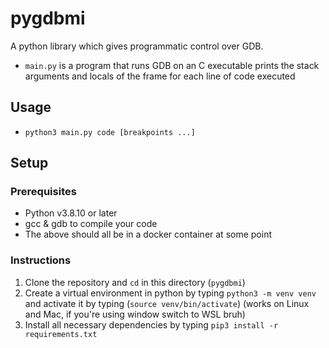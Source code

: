 # pygdbmi

A python library which gives programmatic control over GDB.
- `main.py` is a program that runs GDB on an C executable prints the stack arguments and locals of the frame for each line of code executed

## Usage
- `python3 main.py code [breakpoints ...]`

## Setup
### Prerequisites
- Python v3.8.10 or later
- gcc & gdb to compile your code
- The above should all be in a docker container at some point

### Instructions
1. Clone the repository and `cd` in this directory (`pygdbmi`)
2. Create a virtual environment in python by typing `python3 -m venv venv` and activate it by typing (`source venv/bin/activate`) (works on Linux and Mac, if you're using window switch to WSL bruh)
3. Install all necessary dependencies by typing `pip3 install -r requirements.txt`


